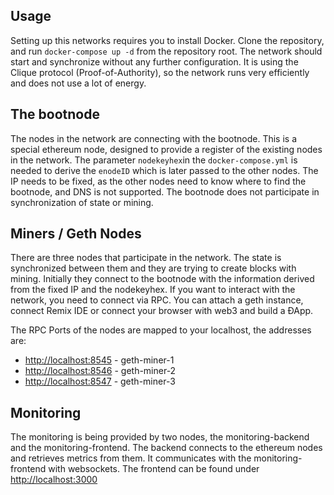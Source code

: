 ## Usage
Setting up this networks requires you to install Docker. Clone the repository, and run `docker-compose up -d` from the repository root. The network should start and synchronize without any further configuration. It is using the Clique protocol (Proof-of-Authority), so the network runs very efficiently and does not use a lot of energy.

## The bootnode
The nodes in the network are connecting with the bootnode. This is a special ethereum node, designed to provide a register of the existing nodes in the network. The parameter `nodekeyhex`in the `docker-compose.yml` is needed to derive the `enodeID` which is later passed to the other nodes. The IP needs to be fixed, as the other nodes need to know where to find the bootnode, and DNS is not supported. The bootnode does not participate in synchronization of state or mining.

## Miners / Geth Nodes
There are three nodes that participate in the network. The state is synchronized between them and they are trying to create blocks with mining. Initially they connect to the bootnode with the information derived from the fixed IP and the nodekeyhex. If you want to interact with the network, you need to connect via RPC. You can attach a geth instance, connect Remix IDE or connect your browser with web3 and build a ÐApp.

The RPC Ports of the nodes are mapped to your localhost, the addresses are:

* [http://localhost:8545](http://localhost:8545) - geth-miner-1
* [http://localhost:8546](http://localhost:8546) - geth-miner-2
* [http://localhost:8547](http://localhost:8547) - geth-miner-3

## Monitoring
The monitoring is being provided by two nodes, the monitoring-backend and the monitoring-frontend. The backend connects to the ethereum nodes and retrieves metrics from them. It communicates with the monitoring-frontend with websockets. The frontend can be found under [http://localhost:3000](http://localhost:3000)
